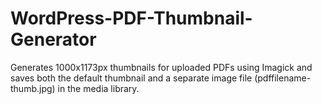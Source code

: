 # WordPress-PDF-Thumbnail-Generator
Generates 1000x1173px thumbnails for uploaded PDFs using Imagick and saves both the default thumbnail and a separate image file (pdffilename-thumb.jpg) in the media library.
